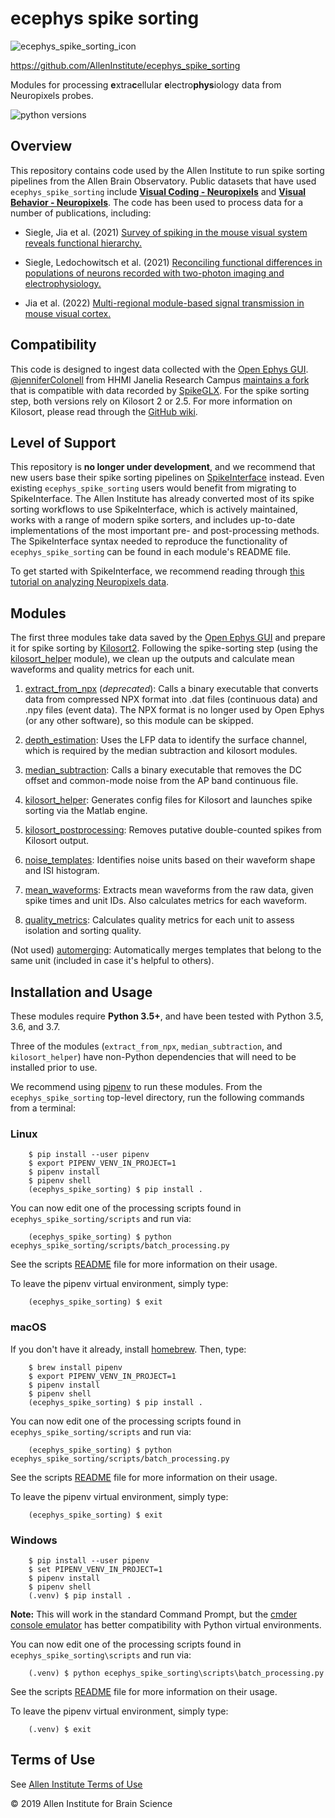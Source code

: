 # ecephys spike sorting

![ecephys_spike_sorting_icon](icon.png)

https://github.com/AllenInstitute/ecephys_spike_sorting

Modules for processing **e**xtra**c**ellular **e**lectro**phys**iology data from Neuropixels probes.

![python versions](https://img.shields.io/badge/python-3.5%20%7C%203.6%20%7C%203.7-blue.svg)


## Overview

This repository contains code used by the Allen Institute to run spike sorting pipelines from the Allen Brain Observatory. Public datasets that have used `ecephys_spike_sorting` include [**Visual Coding - Neuropixels**](https://allensdk.readthedocs.io/en/latest/visual_coding_neuropixels.html) and [**Visual Behavior - Neuropixels**](https://allensdk.readthedocs.io/en/latest/visual_behavior_neuropixels.html). The code has been used to process data for a number of publications, including:

- Siegle, Jia et al. (2021) [Survey of spiking in the mouse visual system reveals functional hierarchy.](https://doi.org/10.1038/s41586-020-03171-x)

- Siegle, Ledochowitsch et al. (2021) [Reconciling functional differences in populations of neurons recorded with two-photon imaging and electrophysiology.](https://doi.org/10.7554/eLife.69068)

- Jia et al. (2022) [Multi-regional module-based signal transmission in mouse visual cortex.](https://doi.org/10.1016/j.neuron.2022.01.027)

## Compatibility

This code is designed to ingest data collected with the [Open Ephys GUI](https://open-ephys.org/gui). [@jenniferColonell](https://github.com/jenniferColonell) from HHMI Janelia Research Campus [maintains a fork](https://github.com/jenniferColonell/ecephys_spike_sorting) that is compatible with data recorded by [SpikeGLX](https://billkarsh.github.io/SpikeGLX/). For the spike sorting step, both versions rely on Kilosort 2 or 2.5.  For more information on Kilosort, please read through the [GitHub wiki](https://github.com/MouseLand/Kilosort/wiki).


## Level of Support

This repository is **no longer under development**, and we recommend that new users base their spike sorting pipelines on [SpikeInterface](https://spikeinterface.readthedocs.io/en/latest/) instead. Even existing `ecephys_spike_sorting` users would benefit from migrating to SpikeInterface. The Allen Institute has already converted most of its spike sorting workflows to use SpikeInterface, which is actively maintained, works with a range of modern spike sorters, and includes up-to-date implementations of the most important pre- and post-processing methods. The SpikeInterface syntax needed to reproduce the functionality of `ecephys_spike_sorting` can be found in each module's README file.

To get started with SpikeInterface, we recommend reading through [this tutorial on analyzing Neuropixels data](https://spikeinterface.readthedocs.io/en/latest/how_to/analyse_neuropixels.html).

## Modules

The first three modules take data saved by the [Open Ephys GUI](https://github.com/open-ephys/plugin-gui) and prepare it for spike sorting by [Kilosort2](https://github.com/MouseLand/Kilosort2). Following the spike-sorting step (using the [kilosort_helper](ecephys_spike_sorting/modules/kilosort_helper/README.md) module), we clean up the outputs and calculate mean waveforms and quality metrics for each unit.

1. [extract_from_npx](ecephys_spike_sorting/modules/extract_from_npx/README.md) (*deprecated*): Calls a binary executable that converts data from compressed NPX format into .dat files (continuous data) and .npy files (event data). The NPX format is no longer used by Open Ephys (or any other software), so this module can be skipped.

2. [depth_estimation](ecephys_spike_sorting/modules/depth_estimation/README.md): Uses the LFP data to identify the surface channel, which is required by the median subtraction and kilosort modules.

3. [median_subtraction](ecephys_spike_sorting/modules/median_subtraction/README.md): Calls a binary executable that removes the DC offset and common-mode noise from the AP band continuous file.

4. [kilosort_helper](ecephys_spike_sorting/modules/kilosort_helper/README.md): Generates config files for Kilosort and launches spike sorting via the Matlab engine.

5. [kilosort_postprocessing](ecephys_spike_sorting/modules/kilosort_postprocessing/README.md): Removes putative double-counted spikes from Kilosort output.

6. [noise_templates](ecephys_spike_sorting/modules/noise_templates/README.md): Identifies noise units based on their waveform shape and ISI histogram.

7. [mean_waveforms](ecephys_spike_sorting/modules/mean_waveforms/README.md): Extracts mean waveforms from the raw data, given spike times and unit IDs. Also calculates metrics for each waveform.

8. [quality_metrics](ecephys_spike_sorting/modules/quality_metrics/README.md): Calculates quality metrics for each unit to assess isolation and sorting quality.

(Not used) [automerging](ecephys_spike_sorting/modules/automerging/README.md): Automatically merges templates that belong to the same unit (included in case it's helpful to others).


## Installation and Usage

These modules require **Python 3.5+**, and have been tested with Python 3.5, 3.6, and 3.7.

Three of the modules (`extract_from_npx`, `median_subtraction`, and `kilosort_helper`) have non-Python dependencies that will need to be installed prior to use.

We recommend using [pipenv](https://github.com/pypa/pipenv) to run these modules. From the `ecephys_spike_sorting` top-level directory, run the following commands from a terminal:

### Linux

```shell
    $ pip install --user pipenv
    $ export PIPENV_VENV_IN_PROJECT=1
    $ pipenv install
    $ pipenv shell
    (ecephys_spike_sorting) $ pip install .
```
You can now edit one of the processing scripts found in `ecephys_spike_sorting/scripts` and run via:

```shell
    (ecephys_spike_sorting) $ python ecephys_spike_sorting/scripts/batch_processing.py
```
See the scripts [README](ecephys_spike_sorting/scripts/README.md) file for more information on their usage.

To leave the pipenv virtual environment, simply type:

```shell
    (ecephys_spike_sorting) $ exit
```

### macOS

If you don't have it already, install [homebrew](https://brew.sh/). Then, type:

```shell
    $ brew install pipenv
    $ export PIPENV_VENV_IN_PROJECT=1
    $ pipenv install
    $ pipenv shell
    (ecephys_spike_sorting) $ pip install .
```
You can now edit one of the processing scripts found in `ecephys_spike_sorting/scripts` and run via:

```shell
    (ecephys_spike_sorting) $ python ecephys_spike_sorting/scripts/batch_processing.py
```
See the scripts [README](ecephys_spike_sorting/scripts/README.md) file for more information on their usage.

To leave the pipenv virtual environment, simply type:

```shell
    (ecephys_spike_sorting) $ exit
```

### Windows

```shell
    $ pip install --user pipenv
    $ set PIPENV_VENV_IN_PROJECT=1
    $ pipenv install
    $ pipenv shell
    (.venv) $ pip install .
```
**Note:** This will work in the standard Command Prompt, but the [cmder console emulator](https://cmder.net/) has better compatibility with Python virtual environments.

You can now edit one of the processing scripts found in `ecephys_spike_sorting\scripts` and run via:

```shell
    (.venv) $ python ecephys_spike_sorting\scripts\batch_processing.py
```
See the scripts [README](ecephys_spike_sorting/scripts/README.md) file for more information on their usage.

To leave the pipenv virtual environment, simply type:

```shell
    (.venv) $ exit
```


## Terms of Use

See [Allen Institute Terms of Use](https://alleninstitute.org/legal/terms-use/)


© 2019 Allen Institute for Brain Science
